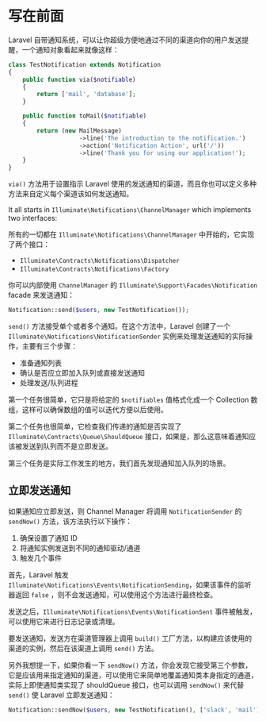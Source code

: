 # 写在前面

Laravel 自带通知系统，可以让你超级方便地通过不同的渠道向你的用户发送提醒，一个通知对象看起来就像这样：

```php
class TestNotification extends Notification
{
    public function via($notifiable)
    {
        return ['mail', 'database'];
    }

    public function toMail($notifiable)
    {
        return (new MailMessage)
                    ->line('The introduction to the notification.')
                    ->action('Notification Action', url('/'))
                    ->line('Thank you for using our application!');
    }
}
```

`via()` 方法用于设置指示 Laravel 使用的发送通知的渠道，而且你也可以定义多种方法来自定义每个渠道该如何发送通知。

It all starts in `Illuminate\Notifications\ChannelManager` which implements two interfaces:

所有的一切都在 `Illuminate\Notifications\ChannelManager`  中开始的，它实现了两个接口：

* `Illuminate\Contracts\Notifications\Dispatcher`
* `Illuminate\Contracts\Notifications\Factory`

你可以内部使用 `ChannelManager` 的 `Illuminate\Support\Facades\Notification` facade 来发送通知：

```php
Notification::send($users, new TestNotification());
```

`send()` 方法接受单个或者多个通知。在这个方法中，Laravel 创建了一个 `Illuminate\Notifications\NotificationSender` 实例来处理发送通知的实际操作，主要有三个步骤：

* 准备通知列表
* 确认是否应立即加入队列或直接发送通知
* 处理发送/队列进程

第一个任务很简单，它只是将给定的 `$notifiables` 值格式化成一个 Collection 数组，这样可以确保数组的值可以迭代方便以后使用。

第二个任务也很简单，它检查我们传递的通知是否实现了 `Illuminate\Contracts\Queue\ShouldQueue`  接口，如果是，那么这意味着通知应该被发送到队列而不是立即发送。

第三个任务是实际工作发生的地方，我们首先发现通知加入队列的场景。

## 立即发送通知

如果通知应立即发送，则 Channel Manager 将调用  `NotificationSender` 的 `sendNow()` 方法，该方法执行以下操作：

1. 确保设置了通知 ID
2. 将通知实例发送到不同的通知驱动/通道
3. 触发几个事件

首先，Laravel 触发 `Illuminate\Notifications\Events\NotificationSending`，如果该事件的监听器返回 `false` ，则不会发送通知，可以使用这个方法进行最终检查。

发送之后，`Illuminate\Notifications\Events\NotificationSent` 事件被触发，可以使用它来进行日志记录或清理。

要发送通知，发送方在渠道管理器上调用 `build()` 工厂方法，以构建应该使用的渠道的实例，然后在该渠道上调用 `send()` 方法。

另外我想提一下，如果你看一下 `sendNow()` 方法，你会发现它接受第三个参数，它是应该用来指定通知的渠道，可以使用它来简单地覆盖通知类本身指定的通道，实际上即使通知类实现了 shouldQueue 接口，也可以调用 `sendNow()` 来代替 `send()` 使 Laravel 立即发送通知：

```php
Notification::sendNow($users, new TestNotification(), ['slack', 'mail']);
```
